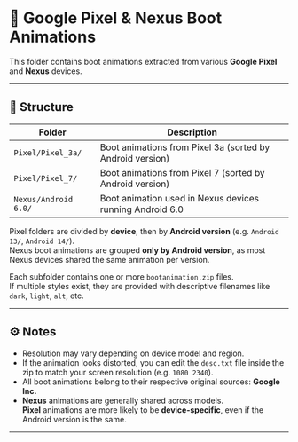 # 🌈 Google Pixel & Nexus Boot Animations

This folder contains boot animations extracted from various **Google Pixel** and **Nexus** devices.

---

## 📁 Structure

| Folder             | Description                                                  |
|--------------------|--------------------------------------------------------------|
| `Pixel/Pixel_3a/`  | Boot animations from Pixel 3a (sorted by Android version)     |
| `Pixel/Pixel_7/`   | Boot animations from Pixel 7 (sorted by Android version)      |
| `Nexus/Android 6.0/` | Boot animation used in Nexus devices running Android 6.0     |

Pixel folders are divided by **device**, then by **Android version** (e.g. `Android 13/`, `Android 14/`).  
Nexus boot animations are grouped **only by Android version**, as most Nexus devices shared the same animation per version.

Each subfolder contains one or more `bootanimation.zip` files.  
If multiple styles exist, they are provided with descriptive filenames like `dark`, `light`, `alt`, etc.

---

## ⚙️ Notes

- Resolution may vary depending on device model and region.
- If the animation looks distorted, you can edit the `desc.txt` file inside the zip to match your screen resolution (e.g. `1080 2340`).
- All boot animations belong to their respective original sources: **Google Inc.**
- **Nexus** animations are generally shared across models.  
  **Pixel** animations are more likely to be **device-specific**, even if the Android version is the same.

---


